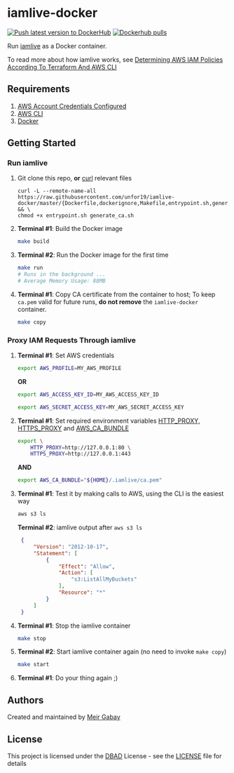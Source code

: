 # iamlive-docker

[![Push latest version to DockerHub](https://github.com/unfor19/iamlive-docker/actions/workflows/release.yml/badge.svg)](https://github.com/unfor19/iamlive-docker/actions/workflows/release.yml) [![Dockerhub pulls](https://img.shields.io/docker/pulls/unfor19/iamlive-docker)](https://hub.docker.com/r/unfor19/iamlive-docker)


Run [iamlive](https://github.com/iann0036/iamlive) as a Docker container.

To read more about how iamlive works, see [Determining AWS IAM Policies According To Terraform And AWS CLI
](https://meirg.co.il/2021/04/23/determining-aws-iam-policies-according-to-terraform-and-aws-cli/)

## Requirements

1. [AWS Account Credentials Configured](https://docs.aws.amazon.com/cli/latest/userguide/cli-chap-configure.html)
1. [AWS CLI](https://docs.aws.amazon.com/cli/latest/userguide/getting-started-install.html)
1. [Docker](https://docs.docker.com/get-docker/)

## Getting Started

### Run iamlive

1. Git clone this repo, **or** [curl](https://curl.se/) relevant files
   ```
   curl -L --remote-name-all https://raw.githubusercontent.com/unfor19/iamlive-docker/master/{Dockerfile,dockerignore,Makefile,entrypoint.sh,generate_ca.sh} && \
   chmod +x entrypoint.sh generate_ca.sh
   ```
2. **Terminal #1**: Build the Docker image
   ```bash
   make build
   ```
3. **Terminal #2**: Run the Docker image for the first time
    ```bash
    make run
    # Runs in the background ...
    # Average Memory Usage: 88MB
    ```
4. **Terminal #1**: Copy CA certificate from the container to host; To keep `ca.pem` valid for future runs, **do not remove** the `iamlive-docker` container.
    ```bash
    make copy
    ```

### Proxy IAM Requests Through iamlive

1. **Terminal #1**: Set AWS credentials
    ```bash
    export AWS_PROFILE=MY_AWS_PROFILE
    ```

    **OR**
    ```bash
    export AWS_ACCESS_KEY_ID=MY_AWS_ACCESS_KEY_ID
    ```
    ```bash
    export AWS_SECRET_ACCESS_KEY=MY_AWS_SECRET_ACCESS_KEY
    ```
1. **Terminal #1**: Set required environment variables [HTTP_PROXY, HTTPS_PROXY](https://docs.aws.amazon.com/cli/latest/userguide/cli-configure-proxy.html) and [AWS_CA_BUNDLE](https://docs.aws.amazon.com/cli/latest/userguide/cli-configure-envvars.html#envvars-list)
    ```bash
    export \
        HTTP_PROXY=http://127.0.0.1:80 \
        HTTPS_PROXY=http://127.0.0.1:443
    ```
    
    **AND**

    ```bash
    export AWS_CA_BUNDLE="${HOME}/.iamlive/ca.pem"
    ```
1. **Terminal #1**: Test it by making calls to AWS, using the CLI is the easiest way
   ```bash
   aws s3 ls
   ```

   **Terminal #2**: iamlive output after `aws s3 ls`
   ```json
    {
        "Version": "2012-10-17",
        "Statement": [
            {
                "Effect": "Allow",
                "Action": [
                    "s3:ListAllMyBuckets"
                ],
                "Resource": "*"
            }
        ]
    }   
   ```
1. **Terminal #1**: Stop the iamlive container
   ```bash
   make stop
   ```
1. **Terminal #2**: Start iamlive container again (no need to invoke `make copy`)
   ```bash
   make start
   ```
1.  **Terminal #1**: Do your thing again ;)
## Authors

Created and maintained by [Meir Gabay](https://github.com/unfor19)

## License

This project is licensed under the [DBAD](https://dbad-license.org/) License - see the [LICENSE](https://github.com/unfor19/iamlive-docker/blob/master/LICENSE) file for details

